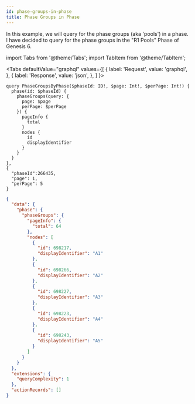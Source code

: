 ```yaml
---
id: phase-groups-in-phase
title: Phase Groups in Phase
---
```


In this example, we will query for the phase groups (aka 'pools') in a phase.
I have decided to query for the phase groups in the "R1 Pools" Phase of Genesis 6.

import Tabs from '@theme/Tabs';
import TabItem from '@theme/TabItem';

<Tabs
defaultValue="graphql"
values={[
{ label: 'Request', value: 'graphql', },
{ label: 'Response', value: 'json', },
]
}>
<TabItem value="graphql">

```gql
query PhaseGroupsByPhase($phaseId: ID!, $page: Int!, $perPage: Int!) {
  phase(id: $phaseId) {
    phaseGroups(query: {
      page: $page
      perPage: $perPage
    }) {
      pageInfo {
        total
      }
      nodes {
        id
        displayIdentifier
      }
    }
  }
},
{
  "phaseId":266435,
  "page": 1,
  "perPage": 5
}
```

</TabItem>

<TabItem value="json">

```json
{
  "data": {
    "phase": {
      "phaseGroups": {
        "pageInfo": {
          "total": 64
        },
        "nodes": [
          {
            "id": 698217,
            "displayIdentifier": "A1"
          },
          {
            "id": 698266,
            "displayIdentifier": "A2"
          },
          {
            "id": 698227,
            "displayIdentifier": "A3"
          },
          {
            "id": 698223,
            "displayIdentifier": "A4"
          },
          {
            "id": 698243,
            "displayIdentifier": "A5"
          }
        ]
      }
    }
  },
  "extensions": {
    "queryComplexity": 1
  },
  "actionRecords": []
}
```

</TabItem>
</Tabs>
